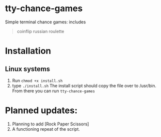 # tty-chance-games
Simple terminal chance games: includes 
> coinflip
> russian roulette
# Installation

## Linux systems
1. Run `chmod +x install.sh`
2. type `./install.sh`
The install script should copy the file over to /usr/bin. From there you can run `tty-chance-games`


# Planned updates:
1. Planning to add [Rock Paper Scissors]
2. A functioning repeat of the script.


